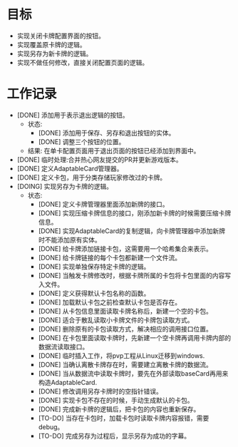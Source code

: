 # 目标
- 实现关闭卡牌配置界面的按钮。
- 实现覆盖原卡牌的逻辑。
- 实现另存为新卡牌的逻辑。
- 实现不做任何修改，直接关闭配置页面的逻辑。

# 工作记录
- [DONE] 添加用于表示退出逻辑的按钮。
	- 状态:
		- [DONE] 添加用于保存、另存和退出按钮的实体。
		- [DONE] 调整三个按钮的位置。
	- 结果: 在单卡配置页面用于退出页面的按钮已经添加到界面中。
- [DONE] 临时处理:合并热心网友提交的PR并更新游戏版本。
- [DONE] 定义AdaptableCard管理器。
- [DONE] 定义卡包，用于分类存储玩家修改过的卡牌。
- [DOING] 实现另存为卡牌的逻辑。
	- 状态:
		- [DONE] 定义卡牌管理器里面添加新牌的接口。
		- [DONE] 实现压缩卡牌信息的接口，刚添加新卡牌的时候需要压缩卡牌信息。
		- [DONE] 实现AdaptableCard的复制逻辑，向卡牌管理器中添加新牌时不能添加原有实体。
		- [DONE] 给卡牌添加链接卡包，这需要用一个哈希集合来表示。
		- [DONE] 给卡牌链接的每个卡包都新建一个文件流。 
		- [DONE] 实现单独保存特定卡牌的逻辑。
		- [DONE] 当触发卡牌修改时，根据卡牌所属的卡包将卡包里面的内容写入文件。
		- [DONE] 定义获得默认卡包名称的函数。
		- [DONE] 加载默认卡包之前检查默认卡包是否存在。
		- [DONE] 从卡包信息里面读取卡牌名称后，新建一个空的卡包。
		- [DONE] 适合于散乱读取小卡牌文件的卡牌包读取方式。
		- [DONE] 删除原有的卡包读取方式，解决相应的调用接口位置。
		- [DONE] 在卡包里面读取卡牌时，先新建一个空卡牌再调用卡牌内部的数据流读取接口。
		- [DONE] 临时插入工作，将pvp工程从Linux迁移到windows.
		- [DONE] 当确认离散卡牌存在时，需要建立离散卡牌的数据流。
		- [DONE] 当从数据流中读取卡牌时，要先在外部读取baseCard再用来构造AdaptableCard.
		- [DONE] 修改调用另存卡牌时的空指针错误。
		- [DONE] 实现卡包不存在的时候，手动生成默认的卡包。
		- [DONE] 完成新卡牌的逻辑后，把卡包的内容也重新保存。
		- [TO-DO] 当存在卡包时，加载卡包时读取卡牌内容报错，需要debug。
		- [TO-DO] 完成另存为过程后，显示另存为成功的字幕。